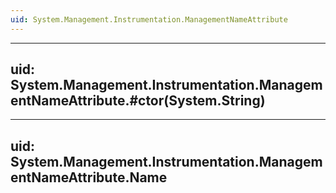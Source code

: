 ```yaml
---
uid: System.Management.Instrumentation.ManagementNameAttribute
---
```


---
uid: System.Management.Instrumentation.ManagementNameAttribute.#ctor(System.String)
---

---
uid: System.Management.Instrumentation.ManagementNameAttribute.Name
---
